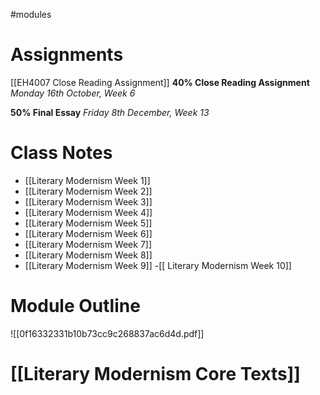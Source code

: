 #modules
# Assignments

[[EH4007 Close Reading Assignment]] 
**40% Close Reading Assignment** *Monday 16th October, Week 6*

**50% Final Essay** *Friday 8th December, Week 13*
# Class Notes

 - [[Literary Modernism Week 1]]
 - [[Literary Modernism Week 2]] 
 - [[Literary Modernism Week 3]] 
 - [[Literary Modernism Week 4]] 
 - [[Literary Modernism Week 5]] 
 - [[Literary Modernism Week 6]] 
 - [[Literary Modernism Week 7]] 
 - [[Literary Modernism Week 8]] 
 - [[Literary Modernism Week 9]] 
 -[[ Literary Modernism Week 10]]  

# Module Outline

![[0f16332331b10b73cc9c268837ac6d4d.pdf]]

# [[Literary Modernism Core Texts]] 

